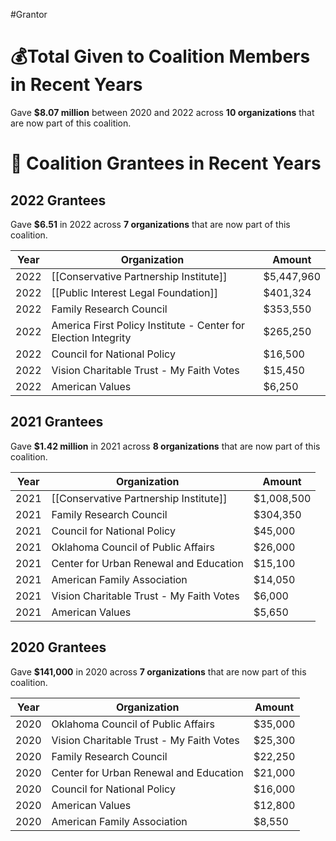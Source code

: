 #Grantor 

# 💰Total Given to Coalition Members in Recent Years

Gave **$8.07 million** between 2020 and 2022 across **10 organizations** that are now part of this coalition.
# 💸 Coalition Grantees in Recent Years

## 2022 Grantees

Gave **$6.51** in 2022 across **7 organizations** that are now part of this coalition.

| Year | Organization                                                   | Amount     |
| ---- | -------------------------------------------------------------- | ---------- |
| 2022 | [[Conservative Partnership Institute]]                         | $5,447,960 |
| 2022 | [[Public Interest Legal Foundation]]                           | $401,324   |
| 2022 | Family Research Council                                        | $353,550   |
| 2022 | America First Policy Institute - Center for Election Integrity | $265,250   |
| 2022 | Council for National Policy                                    | $16,500    |
| 2022 | Vision Charitable Trust - My Faith Votes                       | $15,450    |
| 2022 | American Values                                                | $6,250     |

## 2021 Grantees

Gave **$1.42 million** in 2021 across **8 organizations** that are now part of this coalition.

| Year | Organization                             | Amount     |
| ---- | ---------------------------------------- | ---------- |
| 2021 | [[Conservative Partnership Institute]]   | $1,008,500 |
| 2021 | Family Research Council                  | $304,350   |
| 2021 | Council for National Policy              | $45,000    |
| 2021 | Oklahoma Council of Public Affairs       | $26,000    |
| 2021 | Center for Urban Renewal and Education   | $15,100    |
| 2021 | American Family Association              | $14,050    |
| 2021 | Vision Charitable Trust - My Faith Votes | $6,000     |
| 2021 | American Values                          | $5,650     |


## 2020 Grantees

Gave **$141,000** in 2020 across **7 organizations** that are now part of this coalition.

| Year | Organization                             | Amount  |
| ---- | ---------------------------------------- | ------- |
| 2020 | Oklahoma Council of Public Affairs       | $35,000 |
| 2020 | Vision Charitable Trust - My Faith Votes | $25,300 |
| 2020 | Family Research Council                  | $22,250 |
| 2020 | Center for Urban Renewal and Education   | $21,000 |
| 2020 | Council for National Policy              | $16,000 |
| 2020 | American Values                          | $12,800 |
| 2020 | American Family Association              | $8,550  |
